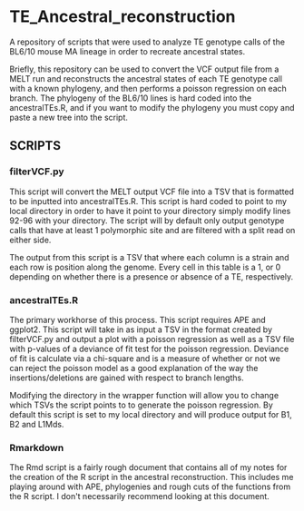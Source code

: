 # TE_Ancestral_reconstruction
A repository of scripts that were used to analyze TE genotype calls of the BL6/10 mouse MA lineage in order to recreate ancestral states. 

Briefly, this repository can be used to convert the VCF output file from a MELT run and reconstructs the ancestral states of each TE genotype call with a known phylogeny, and then performs a poisson regression on each branch. The phylogeny of the BL6/10 lines is hard coded into the ancestralTEs.R, and if you want to modify the phylogeny you must copy and paste a new tree into the script.



## SCRIPTS 

### filterVCF.py

This script will convert the MELT output VCF file into a TSV that is formatted to be inputted into ancestralTEs.R. This script is hard coded to point to my local directory in order to have it point to your directory simply modify lines 92-96 with your directory. The script will by default only output genotype calls that have at least 1 polymorphic site and are filtered with a split read on either side. 

The output from this script is a TSV that where each column is a strain and each row is position along the genome. Every cell in this table is a 1, or 0 depending on whether there is a presence or absence of a TE, respectively.

### ancestralTEs.R

The primary workhorse of this process. This script requires APE and ggplot2. This script will take in as input a TSV in the format created by filterVCF.py and output a plot with a poisson regression as well as a TSV file with p-values of a deviance of fit test for the poisson regression. Deviance of fit is calculate via a chi-square and is a measure of whether or not we can reject the poisson model as a good explanation of the way the insertions/deletions are gained with respect to branch lengths.

Modifying the directory in the wrapper function will allow you to change which TSVs the script points to to generate the poisson regression. By default this script is set to my local directory and will produce output for B1, B2 and L1Mds. 

### Rmarkdown

The Rmd script is a fairly rough document that contains all of my notes for the creation of the R script in the ancestral reconstruction. This includes me playing around with APE, phylogenies and rough cuts of the functions from the R script. I don't necessarily recommend looking at this document.
